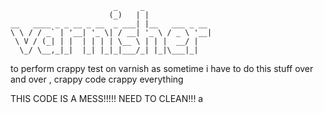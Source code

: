 ```
                       _     _
                      (_)   | |
__   ____ _ _ __ _ __  _ ___| |__   ___ _ __
\ \ / / _` | '__| '_ \| / __| '_ \ / _ \ '__|
 \ V / (_| | |  | | | | \__ \ | | |  __/ |
  \_/ \__,_|_|  |_| |_|_|___/_| |_|\___|_|

```

to perform crappy test on varnish as sometime i have to do this stuff over and over , crappy code crappy everything

THIS CODE IS A MESS!!!!! NEED TO CLEAN!!!
a
